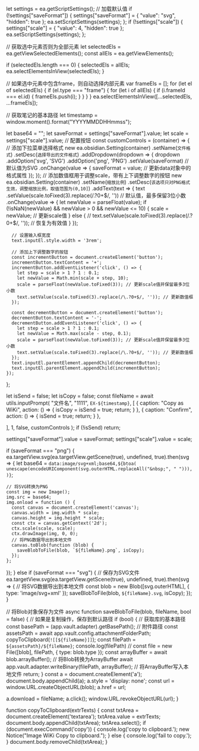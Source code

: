 let settings = ea.getScriptSettings();
// 加载默认值
if (!settings["saveFormat"]) {
  settings["saveFormat"] = {
    "value": "svg",
    "hidden": true
  };
  ea.setScriptSettings(settings);
};
if (!settings["scale"]) {
  settings["scale"] = {
    "value": 4,
    "hidden": true
  };
  ea.setScriptSettings(settings);
};

// 获取选中元素否则为全部元素
let selectedEls = ea.getViewSelectedElements();
const allEls = ea.getViewElements();

if (selectedEls.length === 0) {
  selectedEls = allEls;
  ea.selectElementsInView(selectedEls);
}

// 如果选中元素中包含frame，则自动选择内部元素
var frameEls = [];
for (let el of selectedEls) {
  if (el.type === "frame") {
    for (let i of allEls) {
      if (i.frameId === el.id) {
        frameEls.push(i);
      }
    }
  }
}
ea.selectElementsInView([...selectedEls, ...frameEls]);

// 获取笔记的基本路径
let timestamp = window.moment().format("YYYYMMDDHHmmss");

let base64 = "";
let saveFormat = settings["saveFormat"].value;
let scale = settings["scale"].value;
// 配置按钮
const customControls = (container) => {
  // 添加下拉菜单选择格式
  new ea.obsidian.Setting(container)
    .setName(`文件格式`)
    .setDesc(`选择导出的文件格式`)
    .addDropdown(dropdown => {
      dropdown
        .addOption('svg', 'SVG')
        .addOption('png', 'PNG')
        .setValue(saveFormat) // 默认值为SVG
        .onChange(value => {
          saveFormat = value; // 更新data对象中的格式属性
        });
    });
  // 添加数值框用于调整scale，带有上下调整数字的按钮
  new ea.obsidian.Setting(container)
    .setName(`缩放比例`)
    .setDesc(`该选项只对PNG格式生效，调整缩放比例，取值范围为(0,10]`)
    .addText(text => {
      text
        .setValue(scale.toFixed(3).replace(/\.?0+$/, '')) // 默认值，最多保留3位小数
        .onChange(value => {
          let newValue = parseFloat(value);
          if (!isNaN(newValue) && newValue > 0 && newValue <= 10) {
            scale = newValue; // 更新scale值
          } else {
            // text.setValue(scale.toFixed(3).replace(/\.?0+$/, '')); // 恢复为有效值
          }
        });

      // 设置输入框宽度
      text.inputEl.style.width = '3rem';

      // 添加上下调整数字的按钮
      const incrementButton = document.createElement('button');
      incrementButton.textContent = '+';
      incrementButton.addEventListener('click', () => {
        let step = scale > 1 ? 1 : 0.1;
        let newValue = Math.min(scale + step, 10);
        scale = parseFloat(newValue.toFixed(3)); // 更新scale值并保留最多3位小数
        text.setValue(scale.toFixed(3).replace(/\.?0+$/, '')); // 更新数值框
      });

      const decrementButton = document.createElement('button');
      decrementButton.textContent = '-';
      decrementButton.addEventListener('click', () => {
        let step = scale > 1 ? 1 : 0.1;
        let newValue = Math.max(scale - step, 0.1);
        scale = parseFloat(newValue.toFixed(3)); // 更新scale值并保留最多3位小数
        text.setValue(scale.toFixed(3).replace(/\.?0+$/, '')); // 更新数值框
      });
      text.inputEl.parentElement.appendChild(decrementButton);
      text.inputEl.parentElement.appendChild(incrementButton);
    });
};

let isSend = false;
let isCopy = false;
const fileName = await utils.inputPrompt(
  "文件名",
  "1111",
  `EX-${timestamp}`,
  [
    {
      caption: "Copy as WiKi",
      action: () => { isCopy = isSend = true; return; }
    },
    {
      caption: "Confirm",
      action: () => { isSend = true; return; }
    },

  ],
  1,
  false,
  customControls
);
if (!isSend) return;

settings["saveFormat"].value = saveFormat;
settings["scale"].value = scale;

if (saveFormat === "png") {
  ea.targetView.svg(ea.targetView.getScene(true), undefined, true).then(svg => {
    let base64 = `data:image/svg+xml;base64,${btoa(
      unescape(encodeURIComponent(svg.outerHTML.replaceAll("&nbsp;", " "))),
    )}`;

    // 将SVG转换为PNG
    const img = new Image();
    img.src = base64;
    img.onload = function () {
      const canvas = document.createElement('canvas');
      canvas.width = img.width * scale;
      canvas.height = img.height * scale;
      const ctx = canvas.getContext('2d');
      ctx.scale(scale, scale);
      ctx.drawImage(img, 0, 0);
      // 将PNG数据导出到本地文件
      canvas.toBlob(function (blob) {
        saveBlobToFile(blob, `${fileName}.png`, isCopy);
      });
    };
  });
} else if (saveFormat === "svg") {
  // 保存为SVG文件
  ea.targetView.svg(ea.targetView.getScene(true), undefined, true).then(svg => {
    // 将SVG数据导出到本地文件
    const blob = new Blob([svg.outerHTML], { type: 'image/svg+xml' });
    saveBlobToFile(blob, `${fileName}.svg`, isCopy);
  });
}

// 将Blob对象保存为文件
async function saveBlobToFile(blob, fileName, bool = false) {
  // 如果是复制操作，保存到默认路径
  if (bool) {
    // 获取库的基本路径
    const basePath = (app.vault.adapter).getBasePath();
    // 附件路径
    const assetsPath = await app.vault.config.attachmentFolderPath;
    copyToClipboard(`![[${fileName}]]`);
    const filePath = `${assetsPath}/${fileName}`;
    console.log(filePath)
    // const file = new File([blob], filePath, { type: blob.type });
    const arrayBuffer = await blob.arrayBuffer(); // 将Blob转换为ArrayBuffer
    await app.vault.adapter.writeBinary(filePath, arrayBuffer); // 将ArrayBuffer写入本地文件
    return;
  }
  const a = document.createElement('a');
  document.body.appendChild(a);
  a.style = 'display: none';
  const url = window.URL.createObjectURL(blob);
  a.href = url;

  a.download = fileName;
  a.click();
  window.URL.revokeObjectURL(url);
}

function copyToClipboard(extrTexts) {
  const txtArea = document.createElement('textarea');
  txtArea.value = extrTexts;
  document.body.appendChild(txtArea);
  txtArea.select();
  if (document.execCommand('copy')) {
    console.log('copy to clipboard.');
    new Notice("Image WiKi Copy to clipboard.");
  } else {
    console.log('fail to copy.');
  }
  document.body.removeChild(txtArea);
}
